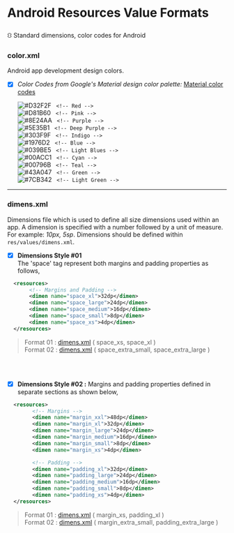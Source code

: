 # Android Resources Value Formats
⛻ Standard dimensions, color codes for Android

### color.xml
Android app development design colors.
  - [x] *Color Codes from Google's Material design color palette:* [Material color codes](https://github.com/rshavinda/android-resources-value-formats/blob/main/Color%20Codes/colors.xml) <br/>
  

  
      ![#D32F2F](https://via.placeholder.com/15/D32F2F/000000?text=+) ` <!-- Red -->` <br/>
      ![#D81B60](https://via.placeholder.com/15/D81B60/000000?text=+) ` <!-- Pink -->` <br/>
      ![#8E24AA](https://via.placeholder.com/15/8E24AA/000000?text=+) ` <!-- Purple -->` <br/>
      ![#5E35B1](https://via.placeholder.com/15/5E35B1/000000?text=+) ` <!-- Deep Purple -->` <br/>
      ![#303F9F](https://via.placeholder.com/15/303F9F/000000?text=+) ` <!-- Indigo -->` <br/>
      ![#1976D2](https://via.placeholder.com/15/1976D2/000000?text=+) ` <!-- Blue -->` <br/>
      ![#039BE5](https://via.placeholder.com/15/039BE5/000000?text=+) ` <!-- Light Blues -->` <br/>
      ![#00ACC1](https://via.placeholder.com/15/00ACC1/000000?text=+) ` <!-- Cyan -->` <br/>
      ![#00796B](https://via.placeholder.com/15/00796B/000000?text=+) ` <!-- Teal -->` <br/>
      ![#43A047](https://via.placeholder.com/15/43A047/000000?text=+) ` <!-- Green -->` <br/>
      ![#7CB342](https://via.placeholder.com/15/7CB342/000000?text=+) ` <!-- Light Green -->` <br/>

---
### dimens.xml
Dimensions file which is used to define all size dimensions used within an app. A dimension is specified with a number followed by a unit of measure. For example: *10px, 5sp*. Dimensions should be defined within `res/values/dimens.xml`.

  - [x] **Dimensions Style #01** <br/>
 The 'space' tag represent both margins and padding properties as follows,
```xml
  <resources>
       <!-- Margins and Padding -->
       <dimen name="space_xl">32dp</dimen>
       <dimen name="space_large">24dp</dimen>
       <dimen name="space_medium">16dp</dimen> 
       <dimen name="space_small">8dp</dimen>
       <dimen name="space_xs">4dp</dimen>
  </resources>
```
   > Format 01 : [dimens.xml](https://github.com/rshavinda/android-resources-value-formats/blob/main/Dimensions%20Style%20%2301/dimens-clean.xml) ( space_xs, space_xl ) <br/>
   > Format 02 : [dimens.xml](https://github.com/rshavinda/android-resources-value-formats/blob/main/Dimensions%20Style%20%2301/dimens.xml) ( space_extra_small, space_extra_large )
<br/>
<br/>

 - [x] **Dimensions Style #02 :** 
 Margins and padding properties defined in separate sections as shown below,
```xml
  <resources>
        <!-- Margins -->
        <dimen name="margin_xxl">48dp</dimen>
        <dimen name="margin_xl">32dp</dimen>
        <dimen name="margin_large">24dp</dimen>
        <dimen name="margin_medium">16dp</dimen> 
        <dimen name="margin_small">8dp</dimen>
        <dimen name="margin_xs">4dp</dimen>

        <!-- Padding -->
        <dimen name="padding_xl">32dp</dimen>
        <dimen name="padding_large">24dp</dimen>
        <dimen name="padding_medium">16dp</dimen>
        <dimen name="padding_small">8dp</dimen>
        <dimen name="padding_xs">4dp</dimen>
  </resources>
```
   > Format 01 : [dimens.xml](https://github.com/rshavinda/android-resources-value-formats/blob/main/Dimensions%20Style%20%2302/dimens-clean.xml) ( margin_xs, padding_xl ) <br/>
   > Format 02 : [dimens.xml](https://github.com/rshavinda/android-resources-value-formats/blob/main/Dimensions%20Style%20%2302/dimesns.xml) ( margin_extra_small, padding_extra_large )
